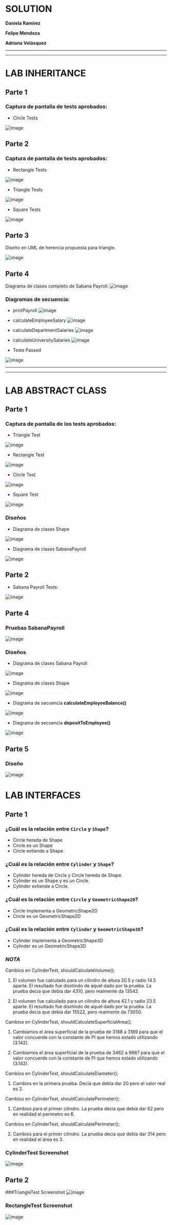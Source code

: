 # **SOLUTION**

**Daniela Ramirez**

**Felipe Mendoza**

**Adriana Velásquez**

----
----
# LAB INHERITANCE


## Parte 1

### Captura de pantalla de tests aprobados:

* Circle Tests

![image](https://user-images.githubusercontent.com/79488147/112408898-911e9780-8ce6-11eb-932c-aa0b781173f3.png)

## Parte 2

### Captura de pantalla de tests aprobados:

* Rectangle Tests

![image](https://user-images.githubusercontent.com/79488147/112563978-5da44180-8da8-11eb-97aa-567cf6978e9f.png)

* Triangle Tests

![image](https://user-images.githubusercontent.com/79488147/112564123-ab20ae80-8da8-11eb-87d9-70a11d5c4514.png)

* Square Tests

![image](https://user-images.githubusercontent.com/79488147/112564022-7f052d80-8da8-11eb-901d-948d91a672d4.png)


## Parte 3
Diseño en UML de herencia propuesta para triangle.

![image](https://github.com/adrianaveme/MENDOZA-RAMIREZ-VELASQUEZ-SABANA-POOB-2021-1-LAB-INHERITANCE/blob/master/Screenshots/Dise%C3%B1o%20herencia.png)

## Parte 4
Diagrama de clases completo de Sabana Payroll:
![image](https://github.com/adrianaveme/MENDOZA-RAMIREZ-VELASQUEZ-SABANA-POOB-2021-1-LAB-INHERITANCE/blob/master/Screenshots/Diagrama%20de%20clases%20SabanaPayroll.png)

### Diagramas de secuencia:
* printPayroll
![image](https://github.com/adrianaveme/MENDOZA-RAMIREZ-VELASQUEZ-SABANA-POOB-2021-1-LAB-INHERITANCE/blob/master/Screenshots/printPayroll%20diagrama%20de%20secuencia.png)

* calculateEmployeeSalary
![image](https://github.com/adrianaveme/MENDOZA-RAMIREZ-VELASQUEZ-SABANA-POOB-2021-1-LAB-INHERITANCE/blob/master/Screenshots/calculateEmployeeSalary%20diagrama%20de%20secuencia.png)

* calculateDepartmentSalaries
![image](https://github.com/adrianaveme/MENDOZA-RAMIREZ-VELASQUEZ-SABANA-POOB-2021-1-LAB-INHERITANCE/blob/master/Screenshots/calculateDepartmentSalaries%20diagrama%20de%20secuencia.png)

* calculateUniversitySalaries
![image](https://github.com/adrianaveme/MENDOZA-RAMIREZ-VELASQUEZ-SABANA-POOB-2021-1-LAB-INHERITANCE/blob/master/Screenshots/calculateUniversitySalaries%20diagrama%20de%20secuencia.png)

* Tests Passed

![image](https://user-images.githubusercontent.com/79488147/112578850-c9e06e80-8dc3-11eb-8b2b-e85994e2755c.png)

-----
_____
# LAB ABSTRACT CLASS

## Parte 1

### Captura de pantalla de los tests aprobados:

* Triangle Test

![image](https://user-images.githubusercontent.com/79488147/113454843-d15cd480-93ce-11eb-81ae-51d01fce78dc.png)


* Rectangle Test

![image](https://user-images.githubusercontent.com/79488147/113455059-4f20e000-93cf-11eb-89ce-c0442710247c.png)


* Circle Test

![image](https://user-images.githubusercontent.com/79488147/113454995-2ac50380-93cf-11eb-8597-19c2ecd9fda6.png)


* Square Test

![image](https://user-images.githubusercontent.com/79488147/113454965-18e36080-93cf-11eb-8f46-95fffa84c777.png)

### Diseños

* Diagrama de clases Shape

![image](https://github.com/adrianaveme/MENDOZA-RAMIREZ-VELASQUEZ-SABANA-POOB-2021-1-LAB-ABSTRACT-CLASS/blob/master/Screenshots/Diagrama%20de%20clases%20Shape%20.png)

* Diagrama de clases SabanaPayroll

![image](https://github.com/adrianaveme/MENDOZA-RAMIREZ-VELASQUEZ-SABANA-POOB-2021-1-LAB-ABSTRACT-CLASS/blob/master/Screenshots/Diagrama%20de%20clases%20SabanaPayroll%20(1).png)

## Parte 2
* Sabana Payroll Tests:

![image](https://user-images.githubusercontent.com/79488147/113456013-b5a6fd80-93d1-11eb-97f3-fbad96cca502.png)

## Parte 4

### Pruebas SabanaPayroll
![image](https://user-images.githubusercontent.com/79488147/113536254-47ae3200-959b-11eb-9f80-70e1425d1ee1.png)


### Diseños

* Diagrama de clases Sabana Payroll

![image](https://github.com/adrianaveme/MENDOZA-RAMIREZ-VELASQUEZ-SABANA-POOB-2021-1-LAB-ABSTRACT-CLASS/blob/master/Screenshots/Diagrama%20de%20clases%20SabanaPayroll%20(2).png)

* Diagrama de clases Shape

![image](https://github.com/adrianaveme/MENDOZA-RAMIREZ-VELASQUEZ-SABANA-POOB-2021-1-LAB-ABSTRACT-CLASS/blob/master/Screenshots/Diagrama%20de%20clases%20Shape%20.png) 

* Diagrama de secuencia **calculateEmployeeBalance()**

![image](https://github.com/adrianaveme/MENDOZA-RAMIREZ-VELASQUEZ-SABANA-POOB-2021-1-LAB-ABSTRACT-CLASS/blob/master/Screenshots/calculateEmployeeBalance%20diagrama%20de%20secuencia.png)

* Diagrama de secuencia **depositToEmployee()**

![image](https://github.com/adrianaveme/MENDOZA-RAMIREZ-VELASQUEZ-SABANA-POOB-2021-1-LAB-ABSTRACT-CLASS/blob/master/Screenshots/depositToEmployee%20diagrama%20de%20secuencia.png)


## Parte 5

### Diseño

![image](https://github.com/adrianaveme/MENDOZA-RAMIREZ-VELASQUEZ-SABANA-POOB-2021-1-LAB-ABSTRACT-CLASS/blob/master/Screenshots/Dise%C3%B1o%20en%20diagrama%20de%20clases%20SabanaPayroll.png)

# LAB INTERFACES

## Parte 1

### ¿Cuál es la relación entre `Circle` y `Shape`?

* Circle hereda de Shape
* Circle es un Shape
* Circle extiende a Shape.

### ¿Cuál es la relación entre `Cylinder` y `Shape`?

* Cylinder hereda de Circle y Circle hereda de Shape.
* Cylinder es un Shape y es un Circle.
* Cylinder extiende a Circle.

### ¿Cuál es la relación entre `Circle` y `GeometricShape2D`?

* Circle implementa a GeometricShape2D
* Circle es un GeometricShape2D

### ¿Cuál es la relación entre `Cylinder` y `GeometricShape3D`?

* Cylinder implementa a GeometricShape3D
* Cylinder es un GeometricShape3D

### *NOTA*

Cambios en CylinderTest, shouldCalculateVolume();

1. El volumen fue calculado para un cilindro de altura 20.5 y radio 14.5 aparte. El resultado fue disntindo de aquel dado por la prueba.
La prueba decia que debia dar 4310, pero realmente da 13542.

2. El volumen fue calculado para un cilindro de altura 42.1 y radio 23.5 aparte. El resultado fue disntindo de aquel dado por la prueba.
La prueba decia que debia dar 15522, pero realmente da 73050.

Cambios en CylinderTest, shouldCalculateSuperficialArea();

1. Cambiamos el área superficial de la prueba de 3188 a 3189 para que el valor concuerde con la constante de PI que hemos estado utilizando (3.142).

2. Cambiamos el área superficial de la prueba de 3462 a 9687 para que el valor concuerde con la constante de PI que hemos estado utilizando (3.142).

Cambios en CylinderTest, shouldCalculateDiameter();

1. Cambios en la primera prueba. Decía que debía dar 20 pero el valor real es 2.

Cambios en CylinderTest, shouldCalculatePerimeter();

1. Cambios para el primer cilindro. La prueba decía que debía dar 62 pero en realidad el perimetro es 6.

Cambios en CylinderTest, shouldCalculatePerimeter();

2. Cambios para el primer cilindro. La prueba decía que debía dar 314 pero en realidad el área es 3.


### CylinderTest Screenshot
![image](https://user-images.githubusercontent.com/79488147/114290521-e6c4a500-9a45-11eb-8d95-22157971a81c.png)

## Parte 2

###TriangleTest Screenshot
![image](https://user-images.githubusercontent.com/79488147/114290877-563b9400-9a48-11eb-9423-d9575169ef8c.png)

### RectangleTest Screenshot
![image](https://user-images.githubusercontent.com/79488147/114290888-73706280-9a48-11eb-97a9-bc9c9e9bf215.png)








